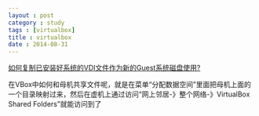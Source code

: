 ```yaml
---
layout : post
category : study
tags : [virtualbox]
title : virtualbox
date : 2014-08-31
---
```


[如何复制已安装好系统的VDI文件作为新的Guest系统磁盘使用?](http://wandering.blog.51cto.com/467932/103353)

在VBox中如何和母机共享文件呢，就是在菜单“分配数据空间”里面把母机上面的一个目录映射过来，然后在虚机上通过访问“网上邻居-》整个网络-》VirtualBox Shared Folders”就能访问到了
